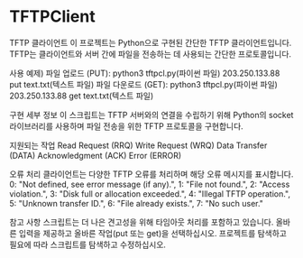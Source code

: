 # TFTPClient
TFTP 클라이언트
이 프로젝트는 Python으로 구현된 간단한 TFTP 클라이언트입니다. TFTP는 클라이언트와 서버 간에 파일을 전송하는 데 사용되는 간단한 프로토콜입니다.

사용 예제)
파일 업로드 (PUT): python3 tftpcl.py(파이썬 파일) 203.250.133.88 put text.txt(텍스트 파일)
파일 다운로드 (GET): python3 tftpcl.py(파이썬 파일) 203.250.133.88 get text.txt(텍스트 파일)

구현 세부 정보
이 스크립트는 TFTP 서버와의 연결을 수립하기 위해 Python의 socket 라이브러리를 사용하며 파일 전송을 위한 TFTP 프로토콜을 구현합니다.

지원되는 작업
Read Request (RRQ)
Write Request (WRQ)
Data Transfer (DATA)
Acknowledgment (ACK)
Error (ERROR)

오류 처리
클라이언트는 다양한 TFTP 오류를 처리하며 해당 오류 메시지를 표시합니다.
0: "Not defined, see error message (if any).",
1: "File not found.",
2: "Access violation.",
3: "Disk full or allocation exceeded.",
4: "Illegal TFTP operation.",
5: "Unknown transfer ID.",
6: "File already exists.",
7: "No such user."

참고 사항
스크립트는 더 나은 견고성을 위해 타임아웃 처리를 포함하고 있습니다.
올바른 입력을 제공하고 올바른 작업(put 또는 get)을 선택하십시오.
프로젝트를 탐색하고 필요에 따라 스크립트를 탐색하고 수정하십시오.
